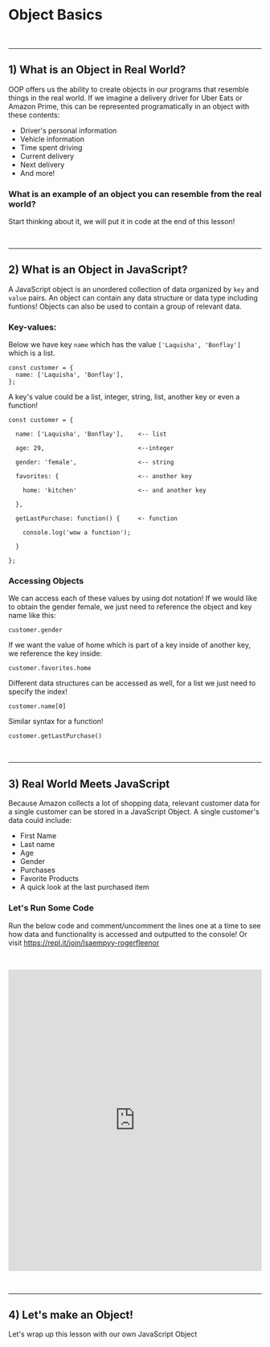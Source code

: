 
# Object Basics

&nbsp;

---

## 1) What is an Object in Real World?

OOP offers us the ability to create objects in our programs that resemble things in the real world. If we imagine a delivery driver for Uber Eats or Amazon Prime, this can be represented programatically in an object with these contents:

  * Driver's personal information
  * Vehicle information
  * Time spent driving
  * Current delivery
  * Next delivery
  * And more!

### What is an example of an object you can resemble from the real world? 
Start thinking about it, we will put it in code at the end of this lesson!

&nbsp;

---

## 2) What is an Object in JavaScript?

A JavaScript object is an unordered collection of data organized by `key` and `value` pairs. An object can contain any data structure or data type including funtions! Objects can also be used to contain a group of relevant data.

### Key-values:
Below we have key `name` which has the value `['Laquisha', 'Bonflay']` which is a list.

```
const customer = {
  name: ['Laquisha', 'Bonflay'],
};
```

A key's value could be a list, integer, string, list, another key or even a function!

```
const customer = {
  
  name: ['Laquisha', 'Bonflay'],    <-- list

  age: 29,                          <--integer
  
  gender: 'female',                 <-- string
  
  favorites: {                      <-- another key

    home: 'kitchen'                 <-- and another key

  },
  
  getLastPurchase: function() {     <- function
    
    console.log('wow a function');
  
  }

};
```

### Accessing Objects

We can access each of these values by using dot notation! If we would like to obtain the gender female, we just need to reference the object and key name like this:

```
customer.gender
```
If we want the value of home which is part of a key inside of another key, we reference the key inside:
```
customer.favorites.home
```

Different data structures can be accessed as well, for a list we just need to specify the index!
```
customer.name[0]
```
Similar syntax for a function!
```
customer.getLastPurchase()
```

&nbsp;

---

## 3) Real World Meets JavaScript

Because Amazon collects a lot of shopping data, relevant customer data for a single customer can be stored in a JavaScript Object. A single customer's data could include:
* First Name
* Last name
* Age
* Gender
* Purchases
* Favorite Products
* A quick look at the last purchased item

### Let's Run Some Code

Run the below code and comment/uncomment the lines one at a time to see how data and functionality is accessed and outputted to the console! Or visit https://repl.it/join/lsaempyy-rogerfleenor

&nbsp;

<iframe height="600px" width="100%" src="https://repl.it/@RogerFleenor/awesomeCustomerObject?lite=true" scrolling="no" frameborder="no" allowtransparency="true" allowfullscreen="true" sandbox="allow-forms allow-pointer-lock allow-popups allow-same-origin allow-scripts allow-modals"></iframe>

&nbsp;

---

## 4) Let's make an Object!

Let's wrap up this lesson with our own JavaScript Object 
